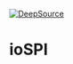 [![DeepSource](https://deepsource.io/gh/compSPI/ioSPI.svg/?label=active+issues&show_trend=true&token=4kJgheTFBCQhy6ItFV2Qp4cA)](https://deepsource.io/gh/compSPI/ioSPI/?ref=repository-badge)

# ioSPI


